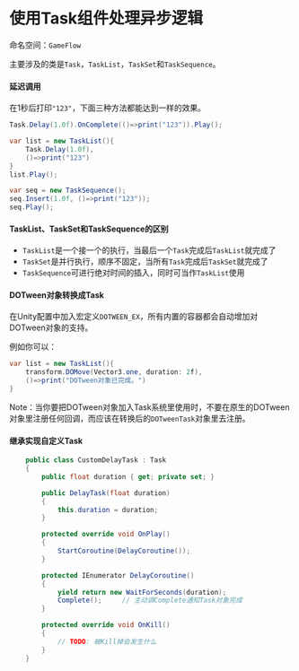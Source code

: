 # 使用Task组件处理异步逻辑

命名空间：`GameFlow`

主要涉及的类是`Task`，`TaskList`，`TaskSet`和`TaskSequence`。

#### 延迟调用

在1秒后打印`"123"`，下面三种方法都能达到一样的效果。

```csharp
Task.Delay(1.0f).OnComplete(()=>print("123")).Play();
```

```csharp
var list = new TaskList(){
    Task.Delay(1.0f),
    ()=>print("123")
}
list.Play();
```

```csharp
var seq = new TaskSequence();
seq.Insert(1.0f, ()=>print("123"));
seq.Play();
```



#### TaskList、TaskSet和TaskSequence的区别

+   `TaskList`是一个接一个的执行，当最后一个`Task`完成后`TaskList`就完成了
+   `TaskSet`是并行执行，顺序不固定，当所有`Task`完成后`TaskSet`就完成了
+   `TaskSequence`可进行绝对时间的插入，同时可当作`TaskList`使用



#### DOTween对象转换成Task

在Unity配置中加入宏定义`DOTWEEN_EX`，所有内置的容器都会自动增加对DOTween对象的支持。

例如你可以：

```csharp
var list = new TaskList(){
    transform.DOMove(Vector3.one, duration: 2f),
    ()=>print("DOTween对象已完成。")
}
```

Note：当你要把DOTween对象加入Task系统里使用时，不要在原生的DOTween对象里注册任何回调，而应该在转换后的`DOTweenTask`对象里去注册。



#### 继承实现自定义Task

```csharp
    public class CustomDelayTask : Task
    {
        public float duration { get; private set; }

        public DelayTask(float duration)
        {
            this.duration = duration;
        }

        protected override void OnPlay()
        {
            StartCoroutine(DelayCoroutine());
        }

        protected IEnumerator DelayCoroutine()
        {
            yield return new WaitForSeconds(duration);
            Complete();		// 主动调Complete通知Task对象完成
        }

        protected override void OnKill()
        {
			// TODO: 被Kill掉会发生什么
        }
    }
```

